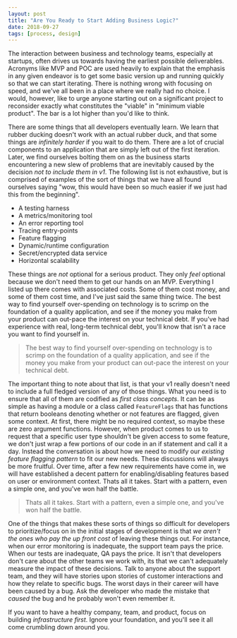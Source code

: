 ```yaml
---
layout: post
title: "Are You Ready to Start Adding Business Logic?"
date: 2018-09-27
tags: [process, design]
---
```


The interaction between business and technology teams, especially at startups, 
often drives us towards having the earliest possible deliverables. Acronyms like
MVP and POC are used heavily to explain that the emphasis in any given endeavor is to
get some basic version up and running quickly so that we can start iterating.
There is nothing wrong with focusing on speed, and we've all been in a place
where we really had no choice. I would, however, like to urge anyone
starting out on a significant project to reconsider exactly what constitutes the 
"viable" in "minimum viable product". The bar is a lot higher than you'd like to think.

<!--more-->

There are some things that all developers eventually learn. We learn that rubber
ducking doesn't work with an actual rubber duck, and that some things are
_infinitely harder_ if you wait to do them. There are a lot of crucial
components to an application that are simply left out of the first iteration.
Later, we find ourselves bolting them on as the business starts encountering a new
slew of problems that are inevitably caused by the decision *not to include them in v1*.
The following list is not exhaustive, but is comprised of examples of the sort
of things that we have all found ourselves saying "wow, this would have been so
much easier if we just had this from the beginning".

* A testing harness
* A metrics/monitoring tool
* An error reporting tool
* Tracing entry-points
* Feature flagging
* Dynamic/runtime configuration
* Secret/encrypted data service
* Horizontal scalability

These things are *not* optional for a serious product. They only *feel* optional
because we don't need them to get our hands on an MVP. Everything I listed up
there comes with associated costs. Some of them cost money, and some of them
cost time, and I've just said the same thing twice. The best way to find
yourself over-spending on technology is to scrimp on the foundation of a quality
application, and see if the money you make from your product can out-pace the
interest on your technical debt. If you've had experience with real, long-term
technical debt, you'll know that isn't a race you want to find yourself in.

> The best way to find yourself over-spending on technology is to scrimp on the
> foundation of a quality application, and see if the money you make from your
> product can out-pace the interest on your technical debt.

The important thing to note about that list, is that your v1 really doesn't need
to include a full fledged version of any of those things. What you need is to
ensure that all of them are codified as *first class concepts*. It can be as
simple as having a module or a class called `FeatureFlags` that has functions
that return booleans denoting whether or not features are flagged, given some
context. At first, there might be no required context, so maybe these are zero
argument functions. However, when product comes to us to request that a specific
user type shouldn't be given access to some feature, we don't just wrap a few
portions of our code in an if statement and call it a day. Instead the
conversation is about how we need to modify our *existing feature flagging
pattern* to fit our new needs. These discussions will always be more fruitful.
Over time, after a few new requirements have come in, we will have established a
decent pattern for enabling/disabling features based on user or environment
context. Thats all it takes. Start with a pattern, even a simple one, and you've
won half the battle.

> Thats all it takes. Start with a pattern, even a simple one, and you've won
> half the battle.

One of the things that makes these sorts of things so difficult for developers to
prioritize/focus on in the initial stages of development is that *we aren't the
ones who pay the up front cost* of leaving these things out. For instance, when
our error monitoring is inadequate, the support team pays the price. When our
tests are inadequate, QA pays the price. It isn't that developers don't care
about the other teams we work with, its that we can't adequately measure the
impact of these decisions. Talk to anyone about the support team, and they will
have stories upon stories of customer interactions and how they relate to
specific bugs. The worst days in their career will have been caused by a bug.
Ask the developer who made the mistake that *caused* the bug and he probably
won't even remember it.

If you want to have a healthy company, team, and product, focus on building
*infrastructure first*. Ignore your foundation, and you'll see it all come
crumbling down around you.

